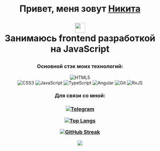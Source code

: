 <div align='center'>

<h1 align="center">Привет, меня зовут <a href="https://hh.ru/resume/c04bdaffff0b4d293e0039ed1f78766d457049" target="_blank">Никита</a> 

<img src="https://github.com/blackcater/blackcater/raw/main/images/Hi.gif" height="32"/><br>Занимаюсь frontend рaзработкой на JavaScript</h1>
 
 
<h3 align="center">Основной стэк моих технологий:</h3>
 
![HTML5](https://img.shields.io/badge/-HTML5-F1E05A?style=for-the-badge&logo=HTML5)  
![CSS3](https://img.shields.io/badge/-CSS3/SCSS-4B0082?style=for-the-badge&logo=CSS3) 
![JavaScript](https://img.shields.io/badge/-JavaScript-8B0000?style=for-the-badge&logo=javascript) 
![TypeScript](https://img.shields.io/badge/-TypeScript-191970?style=for-the-badge&logo=typescript) 
![Angular](https://img.shields.io/badge/angular-%23DD0031.svg?style=for-the-badge&logo=angular&logoColor=white) 
![Git](https://img.shields.io/badge/git-%23F05033.svg?style=for-the-badge&logo=git&logoColor=white) 
![RxJS](https://img.shields.io/badge/rxjs-%23B7178C.svg?style=for-the-badge&logo=reactivex&logoColor=white)
 
 <h3>Для связи со мной:<h3>

[![Telegram](https://img.shields.io/badge/-Telegram-000?style=for-the-badge&logo=Telegram)](https://t.me/Leksip)
 
  
[![Top Langs](https://github-readme-stats.vercel.app/api/top-langs/?username=solovpro&layout=compact&theme=tokyonight)](https://github.com/anuraghazra/github-readme-stats)

[![GitHub Streak](https://streak-stats.demolab.com?user=Leksip&theme=tokyonight&locale=ru)](https://git.io/streak-stats)
  
![](https://github-profile-summary-cards.vercel.app/api/cards/profile-details?username=Leksip&theme=tokyonight)
  </div>
